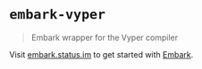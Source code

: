 # `embark-vyper`

> Embark wrapper for the Vyper compiler

Visit [embark.status.im](https://embark.status.im/) to get started with
[Embark](https://github.com/embark-framework/embark).
